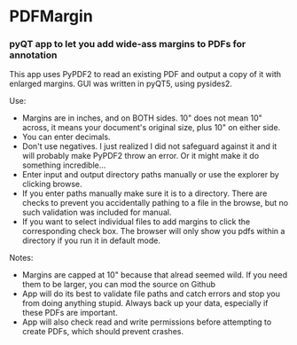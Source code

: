 # PDFMargin
### pyQT app to let you add wide-ass margins to PDFs for annotation

This app uses PyPDF2 to read an existing PDF and output a copy of it with enlarged margins.
GUI was written in pyQT5, using pysides2.

Use:
- Margins are in inches, and on BOTH sides. 10" does not mean 10" across, it means your document's original size, plus 10" on either side.
- You can enter decimals.
- Don't use negatives. I just realized I did not safeguard against it and it will probably make PyPDF2 throw an error. Or it might make it do something incredible...
- Enter input and output directory paths manually or use the explorer by clicking browse.
- If you enter paths manually make sure it is to a directory. There are checks to prevent you accidentally pathing to a file in the browse, but no such validation was included for manual.
- If you want to select individual files to add margins to click the corresponding check box. The browser will only show you pdfs within a directory if you run it in default mode.

Notes:
- Margins are capped at 10" because that alread seemed wild. If you need them to be larger, you can mod the source on Github
- App will do its best to validate file paths and catch errors and stop you from doing anything stupid. Always back up your data, especially if these PDFs are important.
- App will also check read and write permissions before attempting to create PDFs, which should prevent crashes.


